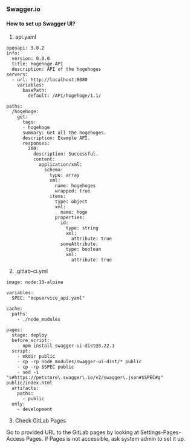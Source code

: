### Swagger.io

#### How to set up Swagger UI?

1. api.yaml 

```
openapi: 3.0.2
info:
  version: 0.0.0
  title: Hogehoge API
  description: API of the hogehoges
servers:
  - url: http://localhost:8080
    variables:
      basePath:
        default: /API/hogehoge/1.1/
          
paths:
  /hogehoge:
    get:
      tags:
      - hogehoge
      summary: Get all the hogehoges.
      description: Example API.
      responses:
        200:
          description: Successful.
          content:
            application/xml:
              schema:
                type: array
                xml:
                  name: hogehoges
                  wrapped: true
                items:
                  type: object
                  xml:
                    name: hoge
                  properties:
                    id:
                      type: string
                      xml:
                        attribute: true
                    someAttribute:
                      type: boolean
                      xml:
                        attribute: true
```

2. .gitlab-ci.yml

```
image: node:10-alpine

variables:
  SPEC: "mcpservice_api.yaml"

cache:
  paths:
    - ./node_modules

pages:
  stage: deploy
  before_script:
    - npm install swagger-ui-dist@3.22.1
  script:
    - mkdir public
    - cp -rp node_modules/swagger-ui-dist/* public
    - cp -rp $SPEC public
    - sed -i "s#https://petstore\.swagger\.io/v2/swagger\.json#$SPEC#g" public/index.html
  artifacts:
    paths:
      - public
  only:
    - development

```

3. Check GitLab Pages

Go to provided URL to the GitLab pages by looking at Settings-Pages-Access Pages.  If Pages is not accessible, ask system admin to set it up.
